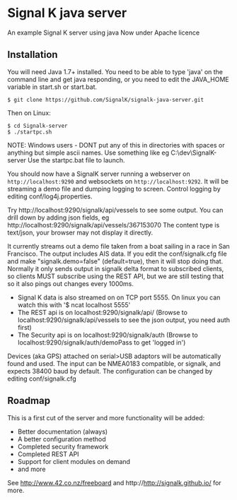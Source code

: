 Signal K java server
=================================================

An example Signal K server using java
Now under Apache licence

Installation
------------

You will need Java 1.7+ installed. You need to be able to type 'java' on the command line and get java responding, or you need to edit the JAVA_HOME variable in start.sh or start.bat.

```shell
$ git clone https://github.com/SignalK/signalk-java-server.git
```

Then on Linux:

```shell
$ cd Signalk-server
$ ./startpc.sh
```
NOTE: Windows users - DONT put any of this in directories with spaces or anything but simple ascii names. Use something like eg C:\dev\SignalK-server
Use the startpc.bat file to launch. 

You should now have a SignalK server running a webserver on `http://localhost:9290` and websockets on `http://localhost:9292`. It will be streaming a demo file and dumping logging to screen. Control logging by editing conf/log4j.properties.

Try http://localhost:9290/signalk/api/vessels to see some output. You can drill down by adding json fields, eg http://localhost:9290/signalk/api/vessels/367153070 
The content type is text/json, your browser may not display it directly.

It currently streams out a demo file taken from a boat sailing in a race in San Francisco. The output includes AIS data. 
If you edit the conf/signalk.cfg file and make "signalk.demo=false" (default=true), then it will stop doing that.
Normally it only sends output in signalk delta format to subscribed clients, so clients MUST subscribe using the REST API, but we are still testing that so it also pings out changes every 1000ms. 

* Signal K data is also streamed on on TCP port 5555. On linux you can watch this with '$ ncat localhost 5555'
* The REST api is on localhost:9290/signalk/api/ (Browse to localhost:9290/signalk/api/vessels to see the json output, you need auth first)
* The Security api is on localhost:9290/signalk/auth (Browse to localhost:9290/signalk/auth/demoPass to get 'logged in')

Devices (aka GPS) attached on serial>USB adaptors will be automatically found and used. The input can be NMEA0183 compatible, or signalk, and expects 38400 baud by default. The configuration can be changed by editing conf/signalk.cfg

Roadmap
-------
This is a first cut of the server and more functionality will be added:
* Better documentation (always)
* A better configuration method
* Completed security framework
* Completed REST API
* Support for client modules on demand
* and more


See http://www.42.co.nz/freeboard and http://http://signalk.github.io/ for more.